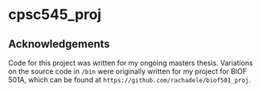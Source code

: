 # cpsc545_proj

## Acknowledgements

Code for this project was written for my ongoing masters thesis. Variations on the source code in `/bin` were originally written for my project for BIOF 501A, which can be found at `https://github.com/rachadele/biof501_proj`.
